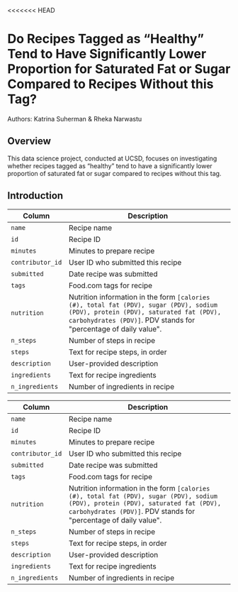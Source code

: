 <<<<<<< HEAD
# Do Recipes Tagged as “Healthy” Tend to Have Significantly Lower Proportion for Saturated Fat or Sugar Compared to Recipes Without this Tag?

Authors: Katrina Suherman & Rheka Narwastu

## Overview
This data science project, conducted at UCSD, focuses on investigating whether recipes tagged as “healthy” tend to have a significantly lower proportion of saturated fat or sugar compared to recipes without this tag. 

## Introduction


| Column          |Description |
|---|---|
| `name`          | Recipe name |
| `id`            | Recipe ID |
| `minutes`       | Minutes to prepare recipe |
| `contributor_id`| User ID who submitted this recipe |
| `submitted`     | Date recipe was submitted |
| `tags`          | Food.com tags for recipe |
| `nutrition`     | Nutrition information in the form `[calories (#), total fat (PDV), sugar (PDV), sodium (PDV), protein (PDV), saturated fat (PDV), carbohydrates (PDV)]`. PDV stands for "percentage of daily value". |
| `n_steps`       | Number of steps in recipe |
| `steps`         | Text for recipe steps, in order |
| `description`   | User-provided description |
| `ingredients`   | Text for recipe ingredients |
| `n_ingredients` | Number of ingredients in recipe |

| Column          | Description                                                                                                                                                   |
|------------------|---------------------------------------------------------------------------------------------------------------------------------------------------------------|
| `name`          | Recipe name                                                                                                                                                  |
| `id`            | Recipe ID                                                                                                                                                   |
| `minutes`       | Minutes to prepare recipe                                                                                                                                     |
| `contributor_id`| User ID who submitted this recipe                                                                                                                             |
| `submitted`     | Date recipe was submitted                                                                                                                                    |
| `tags`          | Food.com tags for recipe                                                                                                                                     |
| `nutrition`     | Nutrition information in the form `[calories (#), total fat (PDV), sugar (PDV), sodium (PDV), protein (PDV), saturated fat (PDV), carbohydrates (PDV)]`. PDV stands for "percentage of daily value". |
| `n_steps`       | Number of steps in recipe                                                                                                                                    |
| `steps`         | Text for recipe steps, in order                                                                                                                              |
| `description`   | User-provided description                                                                                                                                    |
| `ingredients`   | Text for recipe ingredients                                                                                                                                  |
| `n_ingredients` | Number of ingredients in recipe                                                                                                                              |

